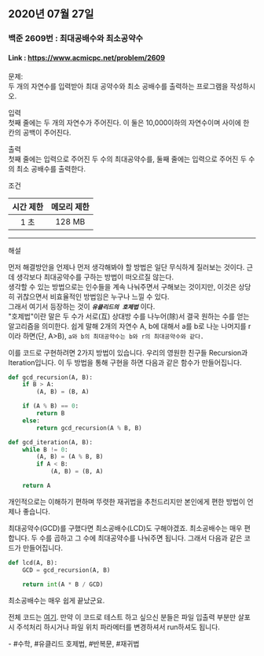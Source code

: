 ## 2020년 07월 27일
### 백준 2609번 : 최대공배수와 최소공약수
#### Link : https://www.acmicpc.net/problem/2609

문제:  
두 개의 자연수를 입력받아 최대 공약수와 최소 공배수를 출력하는 프로그램을 작성하시오.

입력  
첫째 줄에는 두 개의 자연수가 주어진다. 이 둘은 10,000이하의 자연수이며 사이에 한 칸의 공백이 주어진다.

출력  
첫째 줄에는 입력으로 주어진 두 수의 최대공약수를, 둘째 줄에는 입력으로 주어진 두 수의 최소 공배수를 출력한다.

조건

|시간 제한|메모리 제한|
|:---:|:---:|
|1 초|128 MB|

---

해설  

먼저 해결방안을 언제나 먼저 생각해봐야 할 방법은 일단 무식하게 질러보는 것이다. 근데 생각보다 최대공약수를 구하는 방법이 떠오르질 않는다.  
생각할 수 있는 방법으로는 인수들을 계속 나눠주면서 구해보는 것이지만, 이것은 상당히 귀찮으면서 비효율적인 방법임은 누구나 느낄 수 있다.  
그래서 여기서 등장하는 것이 _**`유클리드의 호제법`**_ 이다.  
"호제법"이란 말은 두 수가 서로(互) 상대방 수를 나누어(除)서 결국 원하는 수를 얻는 알고리즘을 의미한다.
쉽게 말해 2개의 자연수 A, b에 대해서 a를 b로 나눈 나머지를 r이라 하면(단, A>B), `a와 b의 최대공약수는 b와 r의 최대공약수와 같다.`

이를 코드로 구현하려면 2가지 방법이 있습니다. 우리의 영원한 친구들 Recursion과 Iteration입니다. 이 두 방법을 통해 구현을 하면 다음과 
같은 함수가 만들어집니다.
```python
def gcd_recursion(A, B):
    if B > A:
        (A, B) = (B, A)

    if (A % B) == 0:
        return B
    else:
        return gcd_recursion(A % B, B)
```

```python
def gcd_iteration(A, B):
    while B != 0:
        (A, B) = (A % B, B)
        if A < B:
            (A, B) = (B, A)

    return A
```

개인적으로는 이해하기 편하며 뚜렷한 재귀법을 추천드리지만 본인에게 편한 방법이 언제나 좋습니다.

최대공약수(GCD)를 구했다면 최소공배수(LCD)도 구해야겠죠. 최소공배수는 매우 편합니다. 두 수를 곱하고 그 수에 최대공약수를 나눠주면 됩니다.
그래서 다음과 같은 코드가 만들어집니다.
```python
def lcd(A, B):
    GCD = gcd_recursion(A, B)

    return int(A * B / GCD)
```
최소공배수는 매우 쉽게 끝났군요. 
 
전체 코드는 [여기](./backjoon(acmicpc)/code.plus/math/2609.py). 
만약 이 코드로 테스트 하고 싶으신 분들은 파일 입출력 부분만 살포시 주석처리 하시거나 파일 위치 파라메터를 변경하셔서 
run하셔도 됩니다.

\- #수학, #유클리드 호제법, #반복문, #재귀법